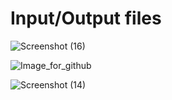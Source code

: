 # Input/Output files
![Screenshot (16)](https://user-images.githubusercontent.com/98873866/153709321-e07b864e-0acc-4339-947f-22031d185d99.png)


![Image_for_github](https://user-images.githubusercontent.com/98873866/153701450-fe1b58c7-fddf-44c5-84ba-8356928b56e2.png)

![Screenshot (14)](https://user-images.githubusercontent.com/98873866/153709272-c7b818d1-8e00-440c-a13d-988cf58ac1fd.png)
